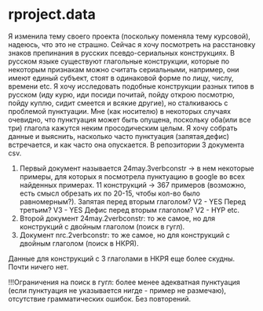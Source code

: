 # rproject.data
Я изменила тему своего проекта (поскольку поменяла тему курсовой), надеюсь, что это не страшно. Сейчас я хочу посмотреть на расстановку знаков препинания в русских псевдо-сериальных конструкциях.
В русском языке существуют глагольные конструкции, которые по некоторым признакам можно считать сериальными, например, они имеют единый субъект, стоят в одинаковой форме по лицу, числу, времени etc. Я хочу исследовать подобные конструкции разных типов в русском (иду курю, иди посиди почитай, пойду открою посмотрю, пойду куплю, сидит смеется и всякие другие), но сталкиваюсь с проблемой пунктуации. Мне (как носителю) в некоторых случаях очевидно, что пунктуация может быть опущена, поскольку оба(или все три) глагола кажутся неким просодическим целым. Я хочу собрать данные и выяснить, насколько часто пунктуация (запятая,дефис) встречаeтся, и как часто она опускается. 
В репозитории 3 документа csv. 
1) Первый документ называется 24may.3verbconstr -> в нем некоторые примеры, для которых я посмотрела пунктуацию в google во всех найденных примерах. 11 конструкций -> 367 примеров (возможно, есть смысл обрезать их по 20-15, чтобы кол-во было равномерным?). 
Запятая перед вторым глаголом? V2 - YES
Перед третьим? V3 - YES
Дефис перед вторым глаголом? V2 - HYP etc.
2) Второй документ 24may.2verbconstr: то же самое, но для конструкций с двойным глаголом (поиск в гугл).
3) Документ nrc.2verbconstr: то же самое, но для конструкций с двойным глаголом (поиск в НКРЯ).

Данные для конструкций с 3 глаголами в НКРЯ еще более скудны. Почти ничего нет.  

!!!Ограничения на поиск в гугл: более менее адекватная пунктуация (если пунктуация не указывается нигде - пример не размечаю), отсутствие грамматических ошибок. Без повторений.
